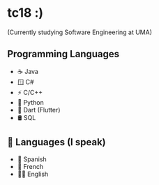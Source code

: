 # tc18 :)
(Currently studying Software Engineering at UMA)

## Programming Languages
- ☕ Java
- 🪟 C#
- ⚡ C/C++
- 🐍 Python
- 📱 Dart (Flutter)
- 🛢  SQL

## 📍 Languages (I speak)
- 🥘 Spanish
- 🥐 French
- 💂🏼 English
<!--
**tonicraft18/tonicraft18** is a ✨ _special_ ✨ repository because its `README.md` (this file) appears on your GitHub profile.

Here are some ideas to get you started:

- 🔭 I’m currently working on ...
- 🌱 I’m currently learning ...
- 👯 I’m looking to collaborate on ...
- 🤔 I’m looking for help with ...
- 💬 Ask me about ...
- 📫 How to reach me: ...
- 😄 Pronouns: ...
- ⚡ Fun fact: ...
-->
